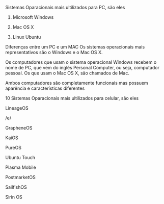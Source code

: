 

Sistemas Oparacionais mais ultilizados para PC, são eles

1. Microsoft Windows

2. Mac OS X

3. Linux Ubuntu


Diferenças entre um PC e um MAC
Os sistemas operacionais mais representativos são o Windows e o Mac OS X. 

Os computadores que usam o sistema operacional Windows recebem o nome de PC, que vem do inglês Personal Computer, ou seja, computador pessoal. Os que usam o Mac OS X, são chamados de Mac.

Ambos computadores são completamente funcionais mas possuem aparência e características diferentes


10 Sistemas Oparacionais mais ultilizados para celular, são eles

LineageOS

/e/

GrapheneOS

KaiOS

PureOS

Ubuntu Touch

Plasma Mobile

PostmarketOS

SailfishOS

Sirin OS

